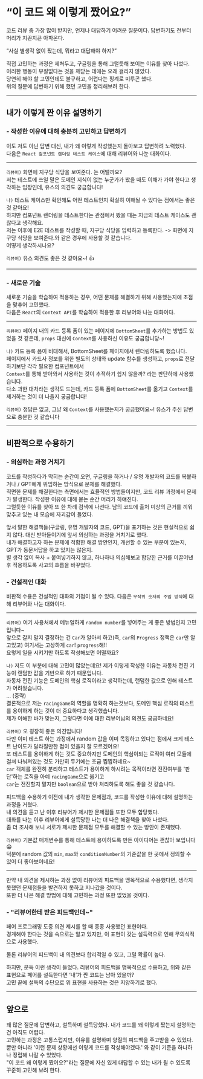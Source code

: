 # “이 코드 왜 이렇게 짰어요?”

코드 리뷰 중 가장 많이 받지만, 언제나 대답하기 어려운 질문이다. 답변하기도 전부터 머리가 지끈지끈 아파온다.

“사실 별생각 없이 짰는데, 뭐라고 대답해야 하지?”

직접 고민하는 과정은 제쳐두고, 구글링을 통해 그럴듯해 보이는 이유를 찾아 나섰다.  
이러한 행동이 부질없다는 것을 깨닫는 데에는 오래 걸리지 않았다.  
당연히 해야 할 고민인데도 불구하고, 어렵다는 핑계로 미루곤 했다.  
위의 질문에 답변하기 위해 했던 고민을 정리해보려 한다.

---

## 내가 이렇게 짠 이유 설명하기

### - 작성한 이유에 대해 충분히 고민하고 답변하기

이도 저도 아닌 답변 대신, 내가 왜 이렇게 작성했는지 돌아보고 답변하려 노력했다.  
다음은 `React 컴포넌트 렌더링 테스트 케이스`에 대해 리뷰어와 나눈 대화이다.

---

`리뷰어)` 화면에 지구당 식당을 보여준다. 는 어떨까요?  
저는 테스트에 쓰일 말은 도메인 지식이 없는 누군가가 봤을 때도 이해가 가야 한다고 생각하는 입장인데, 유스의 의견도 궁금합니다!

`나)` 테스트 케이스만 확인해도 어떤 테스트인지 확실히 이해될 수 있다는 점에서는 좋은 것 같아요!  
하지만 컴포넌트 렌더링을 테스트한다는 관점에서 봤을 때는 지금의 테스트 케이스도 괜찮다고 생각해요.  
저는 이후에 E2E 테스트를 작성할 때, 지구당 식당을 입력하고 등록한다. -> 화면에 지구당 식당을 보여준다.와 같은 경우에 사용할 것 같습니다.  
어떻게 생각하시나요?

`리뷰어)` 유스 의견도 좋은 것 같아요~! 👍

---

### - 새로운 기술

새로운 기술을 학습하여 적용하는 경우, 어떤 문제를 해결하기 위해 사용했는지에 초점을 맞추어 고민했다.  
다음은 `React`의 `Context API`를 학습하여 적용한 후 리뷰어와 나눈 대화이다.

---

`리뷰어)` 페이지 내의 카드 등록 폼이 있는 페이지에 `BottomSheet`를 추가하는 방법도 있었을 것 같은데, `props` 대신에 `Context`를 사용하신 이유도 궁금합니당~!

`나)` 카드 등록 폼이 비대해서, BottomSheet를 페이지에서 렌더링하도록 했습니다.  
페이지에서 카드사 정보를 위한 별도의 상태와 update 함수를 생성하고, `props`로 전달하기보단 각각 필요한 컴포넌트에서  
`Context`를 통해 받아와서 사용하는 것이 추적하기 쉽지 않을까? 라는 판단하에 사용했습니다.  
다소 과한 대처라는 생각도 드는데, 카드 등록 폼에 `BottomSheet`를 옮기고 `Context`를 제거하는 것이 더 나을지 궁금합니다!

`리뷰어)` 정답은 없고, 그냥 왜 `Context`를 사용했는지가 궁금했어요~! 유스가 주신 답변으로 충분한 것 같습니다

---

## 비판적으로 수용하기

### - 의심하는 과정 거치기

코드를 작성하다가 막히는 순간이 오면, 구글링을 하거나 / 유명 개발자의 코드를 복붙하거나 / GPT에게 위임하는 방식으로 문제를 해결했다.  
직면한 문제를 해결한다는 측면에서는 효율적인 방법들이지만, 코드 리뷰 과정에서 문제가 발생한다. 작성한 이유에 대해 묻는 순간 머리가 하얘진다.  
그럴듯한 이유를 찾아 또 한 차례 검색에 나선다. 남의 코드에 출처 미상의 근거를 끼워 맞추고 있는 내 모습에 자괴감이 들었다.

앞서 말한 해결책들(구글링, 유명 개발자의 코드, GPT)을 포기하는 것은 현실적으로 쉽지 않다. 대신 받아들이기에 앞서 의심하는 과정을 거치기로 했다.  
내가 해결하고자 하는 문제에 적합한 해결 방안인지, 개선할 수 있는 부분이 있는지, GPT가 동문서답을 하고 있지는 않은지.  
별 생각 없이 복사 + 붙여넣기하지 않고, 하나하나 의심해보고 합당한 근거를 이끌어낸 후 적용하도록 사고의 흐름을 바꾸었다.

### - 건설적인 대화

비판적 수용은 건설적인 대화의 기점이 될 수 있다.
다음은 `무작위 숫자의 주입 방식`에 대해 리뷰어와 나눈 대화이다.

---

`리뷰어)` 여기 사용처에서 메뉴얼하게 `random number`를 넣어주는 게 좋은 방법인지 고민입니다~  
앞으로 갈지 말지 결정하는 건 `Car`가 알아서 하고(즉, `car`의 `Progress` 정책은 `car`만 알고있고) 여기서는 고상하게 `car`! `progress`해!!  
요렇게 일을 시키기만 하도록 작성해보면 어떨까요?

`나)` 저도 이 부분에 대해 고민이 많았는데요!
제가 이렇게 작성한 이유는 자동차 전진 기능이 랜덤한 값을 기반으로 하기 때문입니다.  
자동차 전진 기능은 도메인의 핵심 로직이라고 생각하는데, 랜덤한 값으로 인해 테스트가 어려웠습니다.  
... (중략)  
결론적으로 저는 `racingGame`의 역할을 명확히 하는것보다, 도메인 핵심 로직의 테스트를 용이하게 하는 것이 더 중요하다고 생각했습니다.  
제가 이해한 바가 맞는지, 그렇다면 이에 대한 리뷰어님의 의견도 궁금하네요!

`리뷰어)` 오 굉장히 좋은 의견입니다!  
다만 이미 테스트 하는 과정에서 random 값을 이미 목킹하고 있다는 점에서 크게 테스트 난이도가 달라질만한 점이 있을지 잘 모르겠어요!  
또 테스트를 용이하게 하는 것도 중요하지만 도메인의 핵심이되는 로직이 여러 모듈에 걸쳐 나눠져있는 것도 가만히 두기에는 조금 찝찝하네요~  
`car` 객체를 완전히 분리하고 테스트가 용이하게 하시려는 목적이라면 전진여부를 '판단'하는 로직을 아예 `racingGame`으로 옮기고  
`car`는 전진할지 말지만 `boolean`으로 받아 처리하도록 해도 좋을 것 같습니다.

피드백을 수용하기 이전에 내가 생각한 문제점과, 코드를 작성한 이유에 대해 설명하는 과정을 거쳤다.  
내 의견을 듣고 난 이후 리뷰어가 제시한 문제점들 또한 모두 합당했다.  
대화를 나눈 이후 리뷰어에게 설득당한 나는 더 나은 해결책을 찾아 나섰다.  
좀 더 조사해 보니 서로가 제시한 문제점 모두를 해결할 수 있는 방안이 존재했다.

`리뷰어)` 기본값 매개변수를 통해 테스트에 용이하도록 만든 아이디어는 괜찮아 보입니다😁  
덕분에 random 값의 `min`, `max`와 `conditionNumber`의 기준값을 한 곳에서 정의할 수 있어 더 좋아보이네요!

---

만약 내 의견을 제시하는 과정 없이 리뷰어의 피드백을 맹목적으로 수용했다면, 생각지 못했던 문제점들을 발견하지 못하고 지나갔을 것이다.  
또한 더 나은 해결 방법에 대해 고민하는 과정 또한 없었을 것이다.

### - "리뷰어한테 받은 피드백인데~"

페어 프로그래밍 도중 의견 제시를 할 때 종종 사용했던 표현이다.  
경계해야 한다는 것을 속으로는 알고 있지만, 이 표현이 갖는 설득력으로 인해 무의식적으로 사용했다.

물론 리뷰어의 피드백이 내 의견보다 합리적일 수 있고, 그럴 확률이 높다.

하지만, 문득 이런 생각이 들었다. 리뷰어의 피드백을 맹목적으로 수용하고, 위와 같은 표현으로 페어를 설득한다면 ‘내’가 짠 코드는 남아 있을까?  
고민 끝에 설득의 수단으로 위 표현을 사용하는 것은 지양하기로 했다.

---

## 앞으로

꽤 많은 질문에 답변하고, 설득하며 설득당했다. 내가 코드를 왜 이렇게 짰는지 설명하는 건 아직도 어렵다.  
고민하는 과정은 고통스럽지만, 이유를 설명하며 양질의 피드백을 주고받을 수 있었다.  
뿐만 아니라 '이런 문제 상황에선 이렇게 코드를 작성해야겠다.' 와 같이 기준을 하나하나 정립해 나갈 수 있었다.  
"이 코드 왜 이렇게 짰어요?"라는 질문에 자신 있게 대답할 수 있는 내가 될 수 있도록 꾸준히 고민해 보려 한다.

